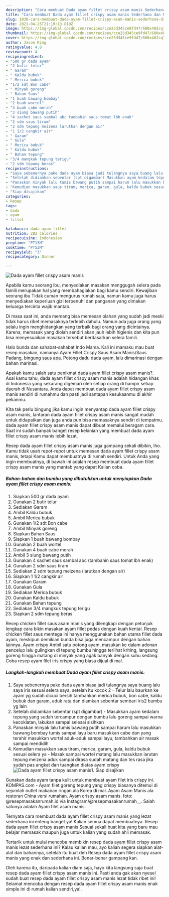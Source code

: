 ```yaml
---
description: "Cara membuat Dada ayam fillet crispy asam manis Sederhana dan Mudah Dibuat"
title: "Cara membuat Dada ayam fillet crispy asam manis Sederhana dan Mudah Dibuat"
slug: 1038-cara-membuat-dada-ayam-fillet-crispy-asam-manis-sederhana-dan-mudah-dibuat
date: 2021-04-25T21:19:13.810Z
image: https://img-global.cpcdn.com/recipes/cce25d345ce9fd47/680x482cq70/dada-ayam-fillet-crispy-asam-manis-foto-resep-utama.jpg
thumbnail: https://img-global.cpcdn.com/recipes/cce25d345ce9fd47/680x482cq70/dada-ayam-fillet-crispy-asam-manis-foto-resep-utama.jpg
cover: https://img-global.cpcdn.com/recipes/cce25d345ce9fd47/680x482cq70/dada-ayam-fillet-crispy-asam-manis-foto-resep-utama.jpg
author: Jason King
ratingvalue: 4.8
reviewcount: 4
recipeingredient:
- "500 gr dada ayam"
- "2 butir telur"
- " Garam"
- " Kaldu bubuk"
- " Merica bubuk"
- "1/2 sdt Bon cabe"
- " Minyak goreng"
- " Bahan Saus"
- "1 buah bawang bombay"
- "2 buah wortel"
- "4 buah cabe merah"
- "3 siung bawang putih"
- "4 sachet saus sambal abc tambahin saus tomat lbh enak"
- "2 sdm saus tiram"
- "2 sdm tepung meizena larutkan dengan air"
- "1 1/2 cangkir air"
- " Garam"
- " Gula"
- " Merica bubuk"
- " Kaldu bubuk"
- " Bahan tepung"
- "3/4 mangkuk tepung terigu"
- "2 sdm tepung beras"
recipeinstructions:
- "Saya sebenernya pake dada ayam biasa jadi tulangnya saya buang lalu saya iris sesuai selera saya, setelah itu kocok 2 Telur lalu baurkan ke ayam yg sudah dicuci bersih tambahkan merica bubuk, bon cabe, kaldu bubuk dan garam, aduk rata dan diamkan sebentar sembari iris2 bumbu yg lain"
- "Setelah didiamkan sebentar (spt digambar) Masukkan ayam kedalam tepung yang sudah tercampur dengan bumbu lalu goreng sampai warna kecoklatan, lakukan sampai selesai sisihkan"
- "Panaskan minyak lalu tumis bawang putih sampai harum lalu masukkan bawang bombay tumis sampai layu baru masukkan cabe dan yang terahir masukkan wortel aduk-aduk sampai layu, tambahkan air masak sampai mendidih"
- "Kemudian masukkan saus tiram, merica, garam, gula, kaldu bubuk sesuai selera ya Masak sampai wortel matang lalu masukkan larutan tepung meizena aduk sampai dirasa sudah matang dan tes rasa jika sudah pas angkat dan tuangkan diatas ayam crispy"
- "Siap disajikan"
categories:
- Resep
tags:
- dada
- ayam
- fillet

katakunci: dada ayam fillet 
nutrition: 282 calories
recipecuisine: Indonesian
preptime: "PT13M"
cooktime: "PT52M"
recipeyield: "3"
recipecategory: Dinner

---
```



![Dada ayam fillet crispy asam manis](https://img-global.cpcdn.com/recipes/cce25d345ce9fd47/680x482cq70/dada-ayam-fillet-crispy-asam-manis-foto-resep-utama.jpg)

Apabila kamu seorang ibu, menyediakan masakan menggugah selera pada famili merupakan hal yang membahagiakan bagi kamu sendiri. Kewajiban seorang ibu Tidak cuman mengurus rumah saja, namun kamu juga harus menyediakan keperluan gizi terpenuhi dan panganan yang dimakan keluarga tercinta wajib mantab.

Di masa  saat ini, anda memang bisa memesan olahan yang sudah jadi meski tidak harus ribet memasaknya terlebih dahulu. Namun ada juga orang yang selalu ingin menghidangkan yang terbaik bagi orang yang dicintainya. Karena, memasak yang diolah sendiri akan jauh lebih higienis dan kita pun bisa menyesuaikan masakan tersebut berdasarkan selera famili. 

Halo bunda dan sahabat-sahabat Indo Mama. Kali ini mamaku mau buat resep masakan, namanya Ayam Fillet Crispy Saus Asam Manis/Saus Padang, bingung saus apa. Potong dadu dada ayam, lalu dimarinasi dengan bahan marinasi.

Apakah kamu salah satu penikmat dada ayam fillet crispy asam manis?. Asal kamu tahu, dada ayam fillet crispy asam manis adalah hidangan khas di Indonesia yang sekarang digemari oleh setiap orang di hampir setiap daerah di Nusantara. Anda dapat membuat dada ayam fillet crispy asam manis sendiri di rumahmu dan pasti jadi santapan kesukaanmu di akhir pekanmu.

Kita tak perlu bingung jika kamu ingin menyantap dada ayam fillet crispy asam manis, lantaran dada ayam fillet crispy asam manis sangat mudah untuk didapatkan dan juga anda pun bisa memasaknya sendiri di tempatmu. dada ayam fillet crispy asam manis dapat dibuat memalui beragam cara. Saat ini sudah banyak banget resep kekinian yang membuat dada ayam fillet crispy asam manis lebih lezat.

Resep dada ayam fillet crispy asam manis juga gampang sekali dibikin, lho. Kamu tidak usah repot-repot untuk memesan dada ayam fillet crispy asam manis, tetapi Kamu dapat membuatnya di rumah sendiri. Untuk Anda yang ingin membuatnya, di bawah ini adalah resep membuat dada ayam fillet crispy asam manis yang mantab yang dapat Kalian coba.

<!--inarticleads1-->

##### Bahan-bahan dan bumbu yang dibutuhkan untuk menyiapkan Dada ayam fillet crispy asam manis:

1. Siapkan 500 gr dada ayam
1. Gunakan 2 butir telur
1. Sediakan  Garam
1. Ambil  Kaldu bubuk
1. Ambil  Merica bubuk
1. Gunakan 1/2 sdt Bon cabe
1. Ambil  Minyak goreng
1. Siapkan  Bahan Saus
1. Siapkan 1 buah bawang bombay
1. Gunakan 2 buah wortel
1. Gunakan 4 buah cabe merah
1. Ambil 3 siung bawang putih
1. Gunakan 4 sachet saus sambal abc (tambahin saus tomat lbh enak)
1. Gunakan 2 sdm saus tiram
1. Sediakan 2 sdm tepung meizena (larutkan dengan air)
1. Siapkan 1 1/2 cangkir air
1. Gunakan  Garam
1. Gunakan  Gula
1. Sediakan  Merica bubuk
1. Gunakan  Kaldu bubuk
1. Gunakan  Bahan tepung
1. Sediakan 3/4 mangkuk tepung terigu
1. Siapkan 2 sdm tepung beras


Resep chicken fillet saus asam manis yang dilengkapi dengan petunjuk lengkap cara bikin masakan ayam fillet pedas dengan kuah kental. Resep chicken fillet saus mentega ini hanya menggunakan bahan utama fillet dada ayam, meskipun demikian bunda bisa juga mencampur dengan bahan lainnya. Ayam crispy Ambil satu potong ayam, masukan ke dalam adonan pencelup lalu gulingkan di tepung bumbu hingga terlihat kriting, langsung goreng hingga matang di minyak yang agak banyak dengan suhu sedang. Coba resep ayam filet iris crispy yang biasa dijual di mal. 

<!--inarticleads2-->

##### Langkah-langkah membuat Dada ayam fillet crispy asam manis:

1. Saya sebenernya pake dada ayam biasa jadi tulangnya saya buang lalu saya iris sesuai selera saya, setelah itu kocok 2 - Telur lalu baurkan ke ayam yg sudah dicuci bersih tambahkan merica bubuk, bon cabe, kaldu bubuk dan garam, aduk rata dan diamkan sebentar sembari iris2 bumbu yg lain
1. Setelah didiamkan sebentar (spt digambar) - Masukkan ayam kedalam tepung yang sudah tercampur dengan bumbu lalu goreng sampai warna kecoklatan, lakukan sampai selesai sisihkan
1. Panaskan minyak lalu tumis bawang putih sampai harum lalu masukkan bawang bombay tumis sampai layu baru masukkan cabe dan yang terahir masukkan wortel aduk-aduk sampai layu, tambahkan air masak sampai mendidih
1. Kemudian masukkan saus tiram, merica, garam, gula, kaldu bubuk sesuai selera ya - Masak sampai wortel matang lalu masukkan larutan tepung meizena aduk sampai dirasa sudah matang dan tes rasa jika sudah pas angkat dan tuangkan diatas ayam crispy
<img src="//assets-global.cpcdn.com/assets/icons/button_play-2c75c40dde080a61004c1f40b05d8f140eaff45d7e9e6481dc71c63d2e7c4909.png" alt="Dada ayam fillet crispy asam manis">1. Siap disajikan


Gunakan dada ayam tanpa kulit untuk membuat ayam filet iris crispy ini. KOMPAS.com - Ayam filet goreng tepung yang crispy biasanya ditemui di sejumlah outlet makanan ringan ala Korea di mal. Ayam Asam Manis ala restoran China versi rumahan. Ayam crispy asam manis. foto: @resepmasakanrumah.id via Instagram/@resepmasakanrumah__. Salah satunya adalah Ayam filet asam manis. 

Ternyata cara membuat dada ayam fillet crispy asam manis yang lezat sederhana ini enteng banget ya! Kalian semua dapat membuatnya. Resep dada ayam fillet crispy asam manis Sesuai sekali buat kita yang baru mau belajar memasak maupun juga untuk kalian yang sudah ahli memasak.

Tertarik untuk mulai mencoba membikin resep dada ayam fillet crispy asam manis lezat sederhana ini? Kalau kalian mau, ayo kalian segera siapkan alat-alat dan bahannya, setelah itu buat deh Resep dada ayam fillet crispy asam manis yang enak dan sederhana ini. Benar-benar gampang kan. 

Oleh karena itu, daripada kalian diam saja, hayo kita langsung saja buat resep dada ayam fillet crispy asam manis ini. Pasti anda gak akan nyesel sudah buat resep dada ayam fillet crispy asam manis lezat tidak ribet ini! Selamat mencoba dengan resep dada ayam fillet crispy asam manis enak simple ini di rumah kalian sendiri,ya!.


